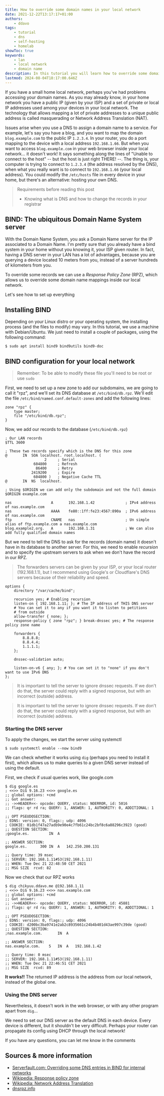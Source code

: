 ```yaml
---
title: How to override some domain names in your local network
date: 2021-12-22T13:17:17+01:00
authors:
    - ddavo
tags:
    - tutorial
    - dns
    - self-hosting
    - homelab
showToc: true
keywords:
    - lan
    - local network
    - domain name
description: In this tutorial you will learn how to override some domain names in your local network configuring a Response Policy Zone in the bind9 server
lastmod: 2024-08-04T18:17:00.646Z
---
```

If you have a small home local network, perhaps you've had problems accessing your domain names.
As you may already know, in your home network you have a public IP (given by your ISP) and a set of private or local IP addresses used among your devices in your local network.
The technology that allows mapping a lot of private addresses to a unique public address is called masquerading or Network Address Translation (NAT).

Issues arise when you use a DNS to assign a domain name to a service. For example, let's say you have a blog, and you want to map the domain `blog.example.com` to the public IP `1.2.3.4`. In your router, you do a port mapping to the device with a local address `192.168.1.66`. But when you want to access `blog.example.com` in your web browser inside your local network... it doesn't work! It says something along the lines of "Unable to connect to the host" -- but the host is just right THERE! --.
The thing is, your computer is trying to connect to `1.2.3.4` (the address resolved by the DNS), when what you really want is to connect to `192.168.1.66` (your local address). You could modify the `/etc/hosts` file in every device in your home, but there's an alternative: hosting your own DNS.

> Requirements before reading this post
> - Knowing what is DNS and how to change the records in your registrar

## BIND: The ubiquitous Domain Name System server
With the Domain Name System, you ask a Domain Name server for the IP associated to a Domain Name. I'm pretty sure that you already have a bind system in your home without you knowing it, your ISP given router. In fact, having a DNS server in your LAN has a lot of advantages, because you are querying a device located 10 meters from you, instead of a server hundreds of kilometers from you.

To override some records we can use a _Response Policy Zone_ (RPZ), which allows us to override some domain name mappings inside our local network. 

Let's see how to set up everything

## Installing BIND

Depending on your Linux distro or your operating system, the installing process (and the files to modify) may vary. In this tutorial, we use a machine with Debian/Ubuntu. We just need to install a couple of packages, using the following command:

```console
$ sudo apt install bind9 bind9utils bind9-doc
```

## BIND configuration for your local network

> Remember: To be able to modify these file you'll need to be root or use `sudo`

First, we need to set up a new zone to add our subdomains, we are going to call it "rpz", and we'll set its DNS database at `/etc/bind/db.rpz`. We'll edit the file `/etc/bind/named.conf.default-zones` and add the following lines:

```
zone "rpz" {
    type master;
    file "/etc/bind/db.rpz";
}
```

Now, we add our records to the database (`/etc/bind/db.rpz`)
```
; Our LAN records
$TTL 3600

; These two records specify which is the DNS for this zone
@		IN	SOA	localhost. root.localhost. (
			      2		; Serial
			 604800		; Refresh
			  86400		; Retry
			2419200		; Expire
			 604800 )	; Negative Cache TTL
@		IN	NS	localhost.

; Using $ORIGIN we can add only the subdomain and not the full domain
$ORIGIN example.com

nas                  A       192.168.1.42              ; IPv4 address of nas.example.com
nas                  AAAA    fe80::1ff:fe23:4567:890a  ; IPv6 address of nas.example.com
ftp                  CNAME   nas                       ; Un simple alias of ftp.example.com a nas.example.com
blog.example2.org.   A       192.168.1.31              ; We can also add fully qualified domain names
```

But we need to tell the DNS to ask for the records (domain name) it doesn't have in its database to another server. For this, we need to enable _recursion_ and to specify the upstream servers to ask when we don't have the record in our RPZ.

> The forwarders servers can be given by your ISP, or your local router (192.168.1.1), but I recommend using Google's or Cloudflare's DNS servers because of their reliability and speed.

```
options {
	directory "/var/cache/bind";

	recursion yes; # Enabling recursion
	listen-on { 192.168.1.11; }; # The IP address of THIS DNS server
	# You can set it to any if you want it to listen to petitions
	# from outside
	allow-transfer { none; };
	response-policy { zone "rpz"; } break-dnssec yes; # The response policy zone name

	forwarders {
		8.8.8.8;
		8.8.4.4;
		1.1.1.1;
	};

	dnssec-validation auto;

	listen-on-v6 { any; }; # You can set it to "none" if you don't want to use IPv6 DNS
};
```

> It is important to tell the server to ignore dnssec requests.
> If we don't do that, the server could reply with a signed response, but with
> an incorrect (outside) address.

> It is important to tell the server to ignore dnssec requests.
> If we don't do that, the server could reply with a signed response, but with
> an incorrect (outside) address.

### Starting the DNS server

To apply the changes, we start the server using systemctl

```console
$ sudo systemctl enable --now bind9
```

We can check whether it works using `dig` (perhaps you need to install it first),
which allows us to make queries to a given DNS server instead of using the default.

First, we check if usual queries work, like google.com
```console
$ dig google.es
; <<>> DiG 9.16.23 <<>> google.es
;; global options: +cmd
;; Got answer:
;; ->>HEADER<<- opcode: QUERY, status: NOERROR, id: 5016
;; flags: qr rd ra; QUERY: 1, ANSWER: 1, AUTHORITY: 0, ADDITIONAL: 1

;; OPT PSEUDOSECTION:
; EDNS: version: 0, flags:; udp: 4096
; COOKIE: 01db1f47a27adb9e90e4c7fb61c24bc2bf8c6a88296c3923 (good)
;; QUESTION SECTION:
;google.es.			IN	A

;; ANSWER SECTION:
google.es.		300	IN	A	142.250.200.131

;; Query time: 39 msec
;; SERVER: 192.168.1.11#53(192.168.1.11)
;; WHEN: Tue Dec 21 22:48:50 CET 2021
;; MSG SIZE  rcvd: 82
```

Now we check that our RPZ works
```console
$ dig chikyuu.ddavo.me @192.168.1.11
; <<>> DiG 9.16.23 <<>> nas.example.com
;; global options: +cmd
;; Got answer:
;; ->>HEADER<<- opcode: QUERY, status: NOERROR, id: 45881
;; flags: qr rd ra; QUERY: 1, ANSWER: 1, AUTHORITY: 0, ADDITIONAL: 1

;; OPT PSEUDOSECTION:
; EDNS: version: 0, flags:; udp: 4096
; COOKIE: d200bc3ba9741e2ab2c8935661c24b4b401d43ae997c39de (good)
;; QUESTION SECTION:
;nas.example.com.		IN	A

;; ANSWER SECTION:
nas.example.com.	5	IN	A	192.168.1.42

;; Query time: 0 msec
;; SERVER: 192.168.1.11#53(192.168.1.11)
;; WHEN: Tue Dec 21 22:46:51 CET 2021
;; MSG SIZE  rcvd: 89
```

**It works!!** The returned IP address is the address from our local network, instead of the global one.

### Using the DNS server

Nevertheless, it doesn't work in the web browser, or with any other program apart from `dig`...

We need to set our DNS server as the default DNS in each device. Every device is different, but it shouldn't be very difficult. Perhaps your router can propagate its config using DHCP through the local network!

If you have any questions, you can let me know in the comments

## Sources & more information
- [Serverfault.com: Overriding some DNS entries in BIND for internal networks](https://serverfault.com/questions/18748/overriding-some-dns-entries-in-bind-for-internal-networks)
- [Wikipedia: Response policy zone](https://en.wikipedia.org/wiki/Response_policy_zone)
- [Wikipedia: Network Address Translation](https://en.wikipedia.org/wiki/Network_address_translation)
- [dnsrpz.info](https://dnsrpz.info/)

